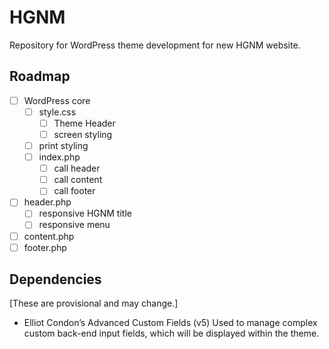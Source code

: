 # HGNM

Repository for WordPress theme development for new HGNM website.

## Roadmap

- [ ] WordPress core
	- [ ] style.css
		- [ ] Theme Header
		- [ ] screen styling
 	- [ ] print styling
	- [ ] index.php
		- [ ] call header
		- [ ] call content
		- [ ] call footer
- [ ] header.php
	- [ ] responsive HGNM title
	- [ ] responsive menu
- [ ] content.php
- [ ] footer.php

## Dependencies

[These are provisional and may change.]

- Elliot Condon’s Advanced Custom Fields (v5)
Used to manage complex custom back-end input fields, which will be displayed within the theme.